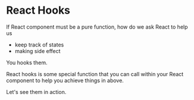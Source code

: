 # React Hooks

If React component must be a pure function, how do we ask React to help us

- keep track of states
- making side effect

You hooks them.

React hooks is some special function that you can call within your React component to help you achieve things in above.

Let's see them in action.
